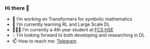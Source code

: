### Hi there 👋

<!-- **Kirili4ik/Kirili4ik** is a ✨ _special_ ✨ repository because its `README.md` (this file) appears on your GitHub profile. -->

- 🔬 I’m working on Transformers for symbolic mathematics
- 🌱 I’m currently learning RL and Large Scale DL
- 👨🏻‍🎓 I’m currently a 4th year student at [FCS HSE](https://cs.hse.ru/en/)
- 💡 I’m looking forward to both developing and researching in DL  
- 📫 How to reach me: [Telegram](https://t.me/Kirili4ik)


<!-- ### 📊 GitHub Stats:
![Kirillasdsadsad's github stats](https://github-readme-stats.vercel.app/api?username=Kirili4ik&show_icons=true&theme=dark&count_private=true&include_all_commits=true&hide=issues,prs)  -->
<!-- -->

<!-- ### 📕 Latest Blog posts: -->
<!-- BLOG-POST-LIST:START -->
<!-- - [NAME](LINK) -->
<!-- BLOG-POST-LIST:END -->
